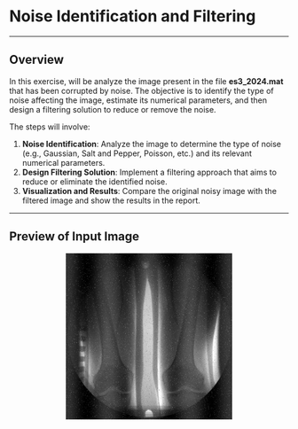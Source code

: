 # Noise Identification and Filtering

---

## Overview
In this exercise, will be  analyze the image present in the file **es3_2024.mat** that has been corrupted by noise. The objective is to identify the type of noise affecting the image, estimate its numerical parameters, and then design a filtering solution to reduce or remove the noise.

The steps will involve:
1. **Noise Identification**: Analyze the image to determine the type of noise (e.g., Gaussian, Salt and Pepper, Poisson, etc.) and its relevant numerical parameters.
2. **Design Filtering Solution**: Implement a filtering approach that aims to reduce or eliminate the identified noise.
3. **Visualization and Results**: Compare the original noisy image with the filtered image and show the results in the report.

---

## Preview of Input Image  

<center>
  <img src="preview.jpg" alt="Plasma Cells" width="300">
</center>
